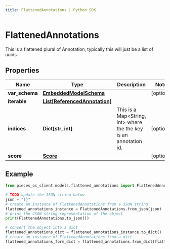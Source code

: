 ```yaml
---
title: FlattenedAnnotations | Python SDK
---
```


# FlattenedAnnotations

This is a flattened plural of Annotation, typically this will just be a list of uuids.

## Properties

Name | Type | Description | Notes
------------ | ------------- | ------------- | -------------
**var_schema** | [**EmbeddedModelSchema**](EmbeddedModelSchema) |  | [optional] 
**iterable** | [**List[ReferencedAnnotation]**](ReferencedAnnotation) |  | 
**indices** | **Dict[str, int]** | This is a Map&lt;String, int&gt; where the the key is an annotation id. | [optional] 
**score** | [**Score**](Score) |  | [optional] 

## Example

```python
from pieces_os_client.models.flattened_annotations import FlattenedAnnotations

# TODO update the JSON string below
json = "{}"
# create an instance of FlattenedAnnotations from a JSON string
flattened_annotations_instance = FlattenedAnnotations.from_json(json)
# print the JSON string representation of the object
print(FlattenedAnnotations.to_json())

# convert the object into a dict
flattened_annotations_dict = flattened_annotations_instance.to_dict()
# create an instance of FlattenedAnnotations from a dict
flattened_annotations_form_dict = flattened_annotations.from_dict(flattened_annotations_dict)
```


